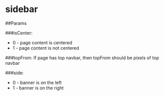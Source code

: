 # sidebar

##Params

###isCenter:
* 0 - page content is centered
* 1 - page content is not centered

###topFrom:
If page has top navbar, then topFrom should be pixels of top navbar

###side:
* 0 - banner is on the left
* 1 - banner is on the right
